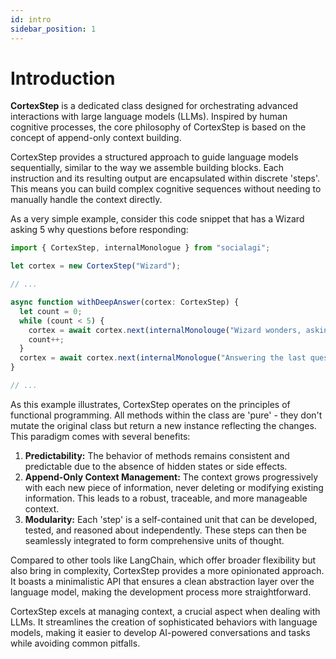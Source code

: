 ```yaml
---
id: intro
sidebar_position: 1
---
```


# Introduction

**CortexStep** is a dedicated class designed for orchestrating advanced interactions with large language models (LLMs). Inspired by human cognitive processes, the core philosophy of CortexStep is based on the concept of append-only context building.

CortexStep provides a structured approach to guide language models sequentially, similar to the way we assemble building blocks. Each instruction and its resulting output are encapsulated within discrete 'steps'. This means you can build complex cognitive sequences without needing to manually handle the context directly.

As a very simple example, consider this code snippet that has a Wizard asking 5 why questions before responding:

```javascript
import { CortexStep, internalMonologue } from "socialagi";

let cortex = new CortexStep("Wizard");

// ...

async function withDeepAnswer(cortex: CortexStep) {
  let count = 0;
  while (count < 5) {
    cortex = await cortex.next(internalMonolouge("Wizard wonders, asking themselves the deeper questions"));
    count++;
  }
  cortex = await cortex.next(internalMonologue("Answering the last question I asked myself"));
}

// ...
```

As this example illustrates, CortexStep operates on the principles of functional programming. All methods within the class are 'pure' - they don't mutate the original class but return a new instance reflecting the changes. This paradigm comes with several benefits:

1. **Predictability:** The behavior of methods remains consistent and predictable due to the absence of hidden states or side effects.
2. **Append-Only Context Management:** The context grows progressively with each new piece of information, never deleting or modifying existing information. This leads to a robust, traceable, and more manageable context.
3. **Modularity:** Each 'step' is a self-contained unit that can be developed, tested, and reasoned about independently. These steps can then be seamlessly integrated to form comprehensive units of thought.

Compared to other tools like LangChain, which offer broader flexibility but also bring in complexity, CortexStep provides a more opinionated approach. It boasts a minimalistic API that ensures a clean abstraction layer over the language model, making the development process more straightforward.

CortexStep excels at managing context, a crucial aspect when dealing with LLMs. It streamlines the creation of sophisticated behaviors with language models, making it easier to develop AI-powered conversations and tasks while avoiding common pitfalls.
